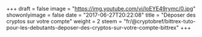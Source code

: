 +++
draft = false
image = "https://img.youtube.com/vi/loEYE49rymc/0.jpg"
showonlyimage = false
date = "2017-06-27T20:22:08"
title = "Déposer des cryptos sur votre compte"
weight = 2
steem = "fr/@cryptobref/bittrex-tuto-pour-les-debutants-deposer-des-cryptos-sur-votre-compte-bittrex"
+++

<!--more-->
